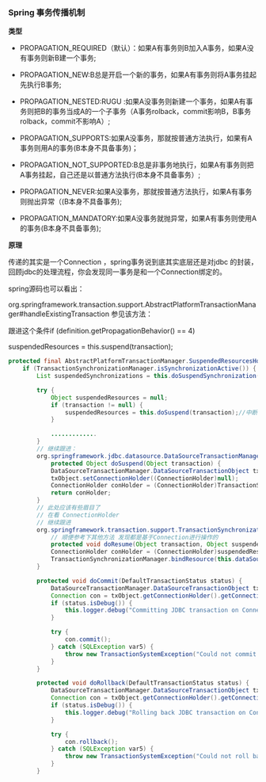 ### Spring 事务传播机制

**类型**

- PROPAGATION_REQUIRED（默认）：如果A有事务则B加入A事务，如果A没有事务则新B建一个事务;

- PROPAGATION_NEW:B总是开启一个新的事务，如果A有事务则将A事务挂起先执行B事务;

- PROPAGATION_NESTED:RUGU :如果A没事务则新建一个事务，如果A有事务则把B的事务当成A的一个子事务（A事务rolback，commit影响B，B事务rolback，commit不影响A）;

- PROPAGATION_SUPPORTS:如果A没事务，那就按普通方法执行，如果有A事务则用A的事务(B本身不具备事务)；

- PROPAGATION_NOT_SUPPORTED:B总是非事务地执行，如果A有事务则把A事务挂起，自己还是以普通方法执行(B本身不具备事务）;

- PROPAGATION_NEVER:如果A没事务，那就按普通方法执行，如果A有事务则抛出异常（(B本身不具备事务);

- PROPAGATION_MANDATORY:如果A没事务就抛异常，如果A有事务则使用A的事务(B本身不具备事务);

**原理**

传递的其实是一个Connection ，spring事务说到底其实底层还是对jdbc 的封装，回顾jdbc的处理流程，你会发现同一事务是和一个Connection绑定的。

spring源码也可以看出：

org.springframework.transaction.support.AbstractPlatformTransactionManager#handleExistingTransaction 参见该方法：

跟进这个条件if (definition.getPropagationBehavior() == 4)

suspendedResources = this.suspend(transaction);

```java
protected final AbstractPlatformTransactionManager.SuspendedResourcesHolder suspend(Object transaction) throws TransactionException {
    if (TransactionSynchronizationManager.isSynchronizationActive()) {
        List suspendedSynchronizations = this.doSuspendSynchronization();

        try {
            Object suspendedResources = null;
            if (transaction != null) {
                suspendedResources = this.doSuspend(transaction);//中断处理
            }

            .............
        }
        // 继续跟进：
        org.springframework.jdbc.datasource.DataSourceTransactionManager#doSuspend
            protected Object doSuspend(Object transaction) {
            DataSourceTransactionManager.DataSourceTransactionObject txObject = (DataSourceTransactionManager.DataSourceTransactionObject)transaction;
            txObject.setConnectionHolder((ConnectionHolder)null);
            ConnectionHolder conHolder = (ConnectionHolder)TransactionSynchronizationManager.unbindResource(this.dataSource);
            return conHolder;
        }
        // 此处应该有些眉目了
        // 在看 ConnectionHolder
        // 继续跟进
        org.springframework.transaction.support.TransactionSynchronizationManager#unbindResource
            // 顺便参考下其他方法 发现都是基于Connection进行操作的
            protected void doResume(Object transaction, Object suspendedResources) {
            ConnectionHolder conHolder = (ConnectionHolder)suspendedResources;
            TransactionSynchronizationManager.bindResource(this.dataSource, conHolder);
        }

        protected void doCommit(DefaultTransactionStatus status) {
            DataSourceTransactionManager.DataSourceTransactionObject txObject = (DataSourceTransactionManager.DataSourceTransactionObject)status.getTransaction();
            Connection con = txObject.getConnectionHolder().getConnection();
            if (status.isDebug()) {
                this.logger.debug("Committing JDBC transaction on Connection [" + con + "]");
            }

            try {
                con.commit();
            } catch (SQLException var5) {
                throw new TransactionSystemException("Could not commit JDBC transaction", var5);
            }
        }

        protected void doRollback(DefaultTransactionStatus status) {
            DataSourceTransactionManager.DataSourceTransactionObject txObject = (DataSourceTransactionManager.DataSourceTransactionObject)status.getTransaction();
            Connection con = txObject.getConnectionHolder().getConnection();
            if (status.isDebug()) {
                this.logger.debug("Rolling back JDBC transaction on Connection [" + con + "]");
            }

            try {
                con.rollback();
            } catch (SQLException var5) {
                throw new TransactionSystemException("Could not roll back JDBC transaction", var5);
            }
        }
```

